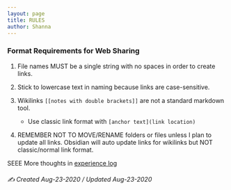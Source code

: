 ```yaml
---
layout: page
title: RULES
author: Shanna
---
```


### Format Requirements for Web Sharing
1. File names MUST be a single string with no spaces in order to create links.

2. Stick to lowercase text in naming because links are case-sensitive.

3. Wikilinks `[[notes with double brackets]]` are not a standard markdown tool.
	- Use classic link format with `[anchor text](link location)`

4. REMEMBER NOT TO MOVE/RENAME folders or files unless I plan to update all links. Obsidian will auto update links for wikilinks but NOT classic/normal link format.




SEEE More thoughts in [experience log](xp_log.md)

###### ✍️ Created Aug-23-2020 / Updated Aug-23-2020